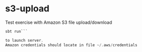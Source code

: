 # s3-upload
Test exercise with Amazon S3 file upload/download

```scala
sbt run```

to launch server. 
Amazon credentials should locate in file ~/.aws/credentials
